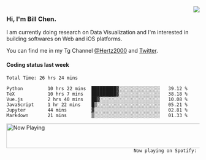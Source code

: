 <img  align="right" src="https://github-readme-stats.vercel.app/api?username=BillChen2k&show_icons=false&count_private=true&hide_title=true">

### Hi, I'm Bill Chen.

I am currently doing research on Data Visualization and I'm interested in building softwares on Web and iOS platforms.

You can find me in my Tg Channel [@Hertz2000](https://t.me/Hertz2000) and [Twitter](https://twitter.com/billchen2k).

#### Coding status last week

<!--START_SECTION:waka-->

```text
Total Time: 26 hrs 24 mins

Python         10 hrs 22 mins  █████████▓░░░░░░░░░░░░░░░   39.12 %
TeX            10 hrs 7 mins   █████████▓░░░░░░░░░░░░░░░   38.18 %
Vue.js         2 hrs 40 mins   ██▓░░░░░░░░░░░░░░░░░░░░░░   10.08 %
JavaScript     1 hr 22 mins    █▒░░░░░░░░░░░░░░░░░░░░░░░   05.21 %
Jupyter        44 mins         ▓░░░░░░░░░░░░░░░░░░░░░░░░   02.81 %
Markdown       21 mins         ▒░░░░░░░░░░░░░░░░░░░░░░░░   01.33 %
```

<!--END_SECTION:waka-->


<div>
<a href="https://spotify-now-playing.billchen2k.vercel.app/now-playing?open">
   <img align="right" src="https://spotify-now-playing.billchen2k.vercel.app/now-playing" width="540" height="64" alt="Now Playing">
</a>
</div>

<div>
<p align="right"><code>Now playing on Spotify: </code></p>
</div>

<!--
**BillChen2K/BillChen2K** is a ✨ _special_ ✨ repository because its `README.md` (this file) appears on your GitHub profile.

Here are some ideas to get you started:

- 🔭 I’m currently working on ...
- 🌱 I’m currently learning ...
- 👯 I’m looking to collaborate on ...
- 🤔 I’m looking for help with ...
- 💬 Ask me about ...
- 📫 How to reach me: ...
- 😄 Pronouns: ...
- ⚡ Fun fact: ...
-->
